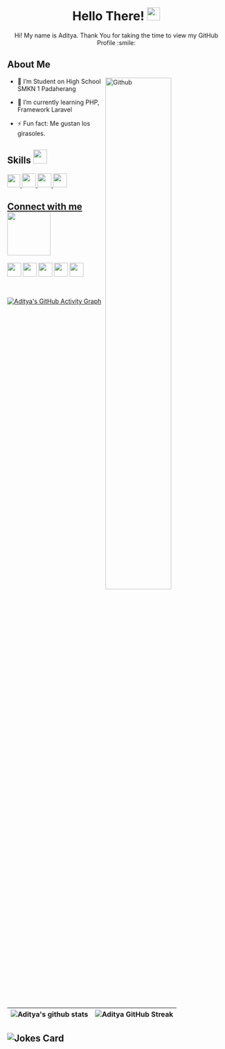 <div align='center'>
<h1> Hello There! <img src = "https://raw.githubusercontent.com/MartinHeinz/MartinHeinz/master/wave.gif" width = 30px> </h1>
</p>
</div>

<div size='20px' align='center'> Hi! My name is Aditya. Thank You for taking the time to view my GitHub Profile :smile: 

</div>

<h2> About Me </h2>

<img width="55%" align="right" alt="Github" src="https://raw.githubusercontent.com/onimur/.github/master/.resources/git-header.svg" />

- 🔭 I’m Student on High School SMKN 1 Padaherang
  
- 🌱 I’m currently learning PHP, Framework Laravel
  
- ⚡ Fun fact: Me gustan los girasoles.

<h2> Skills <img src = "https://media2.giphy.com/media/QssGEmpkyEOhBCb7e1/giphy.gif?cid=ecf05e47a0n3gi1bfqntqmob8g9aid1oyj2wr3ds3mg700bl&rid=giphy.gif" width = 32px> </h2>
<a href="https://github.com/Aditya664?tab=rephttps://github.com/Kathryn-Jie/Kathryn-Jie/blob/main/kathryn.png">
</p>

<img src = "https://raw.githubusercontent.com/MartinHeinz/MartinHeinz/master/wave.gif" width = 30px>
<a href= https://github.com/adityaHardi17?tab=repositories&q=&type=&language=javascript&sort= > <img width ='32px' src ='https://raw.githubusercontent.com/rahulbanerjee26/githubAboutMeGenerator/main/icons/javascript.svg'> </a>
<a href= https://github.com/adityaHardi17?tab=repositories&q=&type=&language=php&sort= > <img width ='32px' src ='https://raw.githubusercontent.com/rahulbanerjee26/githubAboutMeGenerator/main/icons/php.svg'>
<a href= https://github.com/adityaHardi17?tab=repositories&q=&type=&language=html&sort= > <img width ='32px' src ='https://raw.githubusercontent.com/rahulbanerjee26/githubAboutMeGenerator/main/icons/html.svg'> </a>
<a href= https://github.com/Aditya664?tab=repositories&q=&type=&language=android&sort= >

<h2> Connect with me 
  <img src='https://raw.githubusercontent.com/ShahriarShafin/ShahriarShafin/main/Assets/handshake.gif' width="100px"> </h2>
<a href = 'https://www.instagram.com/adityfx49'> <img width = '32px' align= 'center' src="https://raw.githubusercontent.com/rahulbanerjee26/githubAboutMeGenerator/main/icons/instagram.svg"/></a>
<a href = 'https://www.linkedin.com/in/aditya-hardi-a4753324a/'> <img width = '32px' align= 'center' src="https://raw.githubusercontent.com/rahulbanerjee26/githubAboutMeGenerator/main/icons/linked-in-alt.svg"/></a>  
<a href = 'https://twitter.com/adityaa17_'> <img width = '32px' align= 'center' src="https://raw.githubusercontent.com/rahulbanerjee26/githubAboutMeGenerator/main/icons/twitter.svg"/></a> 
<a href = 'https://www.facebook.com/aditya.ctrl/'> <img width = '32px' align= 'center' src="https://raw.githubusercontent.com/rahulbanerjee26/githubAboutMeGenerator/main/icons/facebook.svg"/></a>
<a href = 'https://www.github.com/adityaHardi17'> <img width = '32px' align= 'center' src="https://raw.githubusercontent.com/rahulbanerjee26/githubAboutMeGenerator/main/icons/github.svg"/></a>
  
<br>
<br>
<br>
  
[![Aditya's GitHub Activity Graph](https://activity-graph.herokuapp.com/graph?username=adityaHardi17&theme=dracula)](https://github.com/ashutosh00710/github-readme-activity-graph)

| ![Aditya's github stats](https://github-readme-stats.vercel.app/api?username=adityaHardi17&show_icons=true&theme=radical) | ![Aditya GitHub Streak](https://github-readme-streak-stats.herokuapp.com/?user=adityaHardi17&theme=tokyonight) |
| --- | --- |

![Jokes Card](https://readme-jokes.vercel.app/api?theme=tokyonight)
<br>
-----
